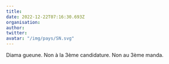 ```yaml
---
title: 
date: 2022-12-22T07:16:30.693Z
organisation: 
author: 
twitter: 
avatar: "/img/pays/SN.svg"
---
```


Diama gueune. 
Non à la 3ème candidature.
Non au 3ème manda.